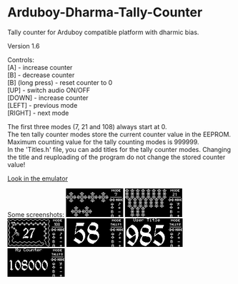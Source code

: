 # Arduboy-Dharma-Tally-Counter
Tally counter for Arduboy compatible platform with dharmic bias.

Version 1.6

Controls:<br>
[A] - increase counter<br>
[B] - decrease counter<br>
[B] (long press) - reset counter to 0<br>
[UP] - switch audio ON/OFF<br>
[DOWN] - increase counter<br>
[LEFT] - previous mode<br>
[RIGHT] - next mode

The first three modes (7, 21 and 108) always start at 0.<br>
The ten tally counter modes store the current counter value in the EEPROM. Maximum counting value for the tally counting modes is 999999.<br>
In the 'Titles.h' file, you can add titles for the tally counter modes. Changing the title and reuploading of the program do not change the stored counter value!

<a href="https://felipemanga.github.io/ProjectABE/?url=https://github.com/Thabke/Arduboy-Dharma-Tally-Counter/raw/main/DharmaCounter/DharmaCounter.hex">Look in the emulator</a>

Some screenshots:
<img src="https://github.com/Thabke/Arduboy-Dharma-Tally-Counter/raw/main/Screenshots/mode7.png" alt="Mode 7 counts" width="128" height="64">
<img src="https://github.com/Thabke/Arduboy-Dharma-Tally-Counter/raw/main/Screenshots/mode21.png" alt="Mode 21 counts" width="128" height="64">
<img src="https://github.com/Thabke/Arduboy-Dharma-Tally-Counter/raw/main/Screenshots/mode108.png" alt="Mode mala 108 counts (beads)" width="128" height="64">
<img src="https://github.com/Thabke/Arduboy-Dharma-Tally-Counter/raw/main/Screenshots/tally1.png" alt="Tally counter" width="128" height="64">
<img src="https://github.com/Thabke/Arduboy-Dharma-Tally-Counter/raw/main/Screenshots/tally2.png" alt="Tally counter with user custom title" width="128" height="64">
<img src="https://github.com/Thabke/Arduboy-Dharma-Tally-Counter/raw/main/Screenshots/tally3.png" alt="Tally counter with user custom title" width="128" height="64">
